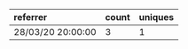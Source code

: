 | referrer          | count | uniques |
| :---------------- | :---- | :------ |
| 28/03/20 20:00:00 | 3     | 1       |